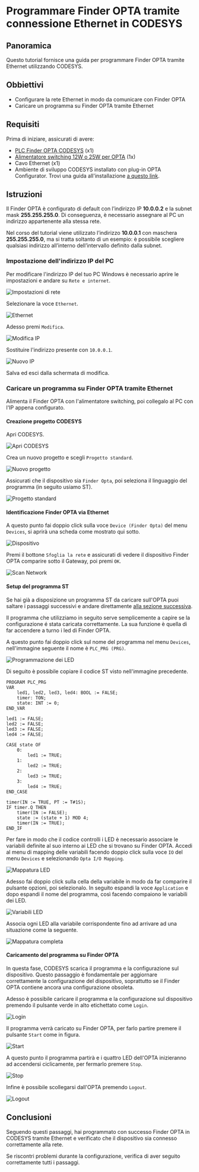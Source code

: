 # Programmare Finder OPTA tramite connessione Ethernet in CODESYS

## Panoramica

Questo tutorial fornisce una guida per programmare Finder OPTA tramite Ethernet utilizzando CODESYS.

## Obbiettivi

- Configurare la rete Ethernet in modo da comunicare con Finder OPTA
- Caricare un programma su Finder OPTA tramite Ethernet

## Requisiti

Prima di iniziare, assicurati di avere:

- [PLC Finder OPTA CODESYS](https://opta.findernet.com/it/codesys) (x1)
- [Alimentatore switching 12W o 25W per OPTA](https://opta.findernet.com/it/codesys#moduli-espansione) (1x)
- Cavo Ethernet (x1)
- Ambiente di sviluppo CODESYS installato con plug-in OPTA Configurator. Trovi una guida all'installazione [a questo
  link](https://opta.findernet.com/it/tutorial/codesys-plugin-tutorial).

## Istruzioni

Il Finder OPTA è configurato di default con l’indirizzo IP **10.0.0.2** e la subnet mask **255.255.255.0**. Di conseguenza, è
necessario assegnare al PC un indirizzo appartenente alla stessa rete.

Nel corso del tutorial viene utilizzato l’indirizzo **10.0.0.1** con maschera **255.255.255.0**, ma si tratta soltanto di un
esempio: è possibile scegliere qualsiasi indirizzo all’interno dell’intervallo definito dalla subnet.

### Impostazione dell'indirizzo IP del PC

Per modificare l'indirizzo IP del tuo PC Windows è necessario aprire le impostazioni e andare su `Rete e internet`.

![Impostazioni di rete](assets/it/set-ip-address-windows/01-settings-network.png)

Selezionare la voce `Ethernet`.

![Ethernet](assets/it/set-ip-address-windows/02-ethernet.png)

Adesso premi `Modifica`.

![Modifica IP](assets/it/set-ip-address-windows/03-edit-ip-address.png)

Sostituire l'indirizzo presente con `10.0.0.1`.

![Nuovo IP](assets/it/set-ip-address-windows/04-new-ip-address.png)

Salva ed esci dalla schermata di modifica.

### Caricare un programma su Finder OPTA tramite Ethernet

Alimenta il Finder OPTA con l'alimentatore switching, poi collegalo al PC con l'IP appena configurato.

#### Creazione progetto CODESYS

Apri CODESYS.

![Apri CODESYS](assets/it/01-welcome.png)

Crea un nuovo progetto e scegli `Progetto standard`.

![Nuovo progetto](assets/it/02-new-project.png)

Assicurati che il dispositivo sia `Finder Opta`, poi seleziona il linguaggio del programma (in seguito usiamo ST).

![Progetto standard](assets/it/03-standard-project.png)

#### Identificazione Finder OPTA via Ethernet

A questo punto fai doppio click sulla voce `Device (Finder Opta)` del menu `Devices`, si aprirà una scheda come mostrato qui sotto.

![Dispositivo](assets/it/04-device.png)

Premi il bottone `Sfoglia la rete` e assicurati di vedere il dispositivo Finder OPTA comparire sotto il Gateway, poi premi `OK`.

![Scan Network](assets/it/05-scan-network.png)

#### Setup del programma ST

Se hai già a disposizione un programma ST da caricare sull'OPTA puoi saltare i passaggi successivi e andare direttamente [alla
sezione successiva](#caricamento-del-programma-su-finder-opta).

Il programma che utilizziamo in seguito serve semplicemente a capire se la configurazione é stata caricata correttamente. La sua
funzione è quella di far accendere a turno i led di Finder OPTA.

A questo punto fai doppio click sul nome del programma nel menu `Devices`, nell'immagine seguente il nome è `PLC_PRG (PRG)`.

![Programmazione dei LED](assets/it/06-led-program.png)

Di seguito è possibile copiare il codice ST visto nell'immagine precedente.

```st
PROGRAM PLC_PRG
VAR
    led1, led2, led3, led4: BOOL := FALSE;
    timer: TON;
    state: INT := 0;
END_VAR

led1 := FALSE;
led2 := FALSE;
led3 := FALSE;
led4 := FALSE;

CASE state OF
    0: 
        led1 := TRUE;
    1: 
        led2 := TRUE;
    2: 
        led3 := TRUE;
    3: 
        led4 := TRUE;
END_CASE

timer(IN := TRUE, PT := T#1S);
IF timer.Q THEN
    timer(IN := FALSE);
    state := (state + 1) MOD 4;
    timer(IN := TRUE);
END_IF
```

Per fare in modo che il codice controlli i LED è necessario associare le variabili definite al suo interno ai LED che si trovano
su Finder OPTA. Accedi al menu di mapping delle variabili facendo doppio click sulla voce `IO` del menu `Devices` e selezionando
`Opta I/O Mapping`.

![Mappatura LED](assets/it/07-led-mapping.png)

Adesso fai doppio click sulla cella della variabile in modo da far comparire il pulsante opzioni, poi selezionalo. In seguito
espandi la voce `Application` e dopo espandi il nome del programma, così facendo compaiono le variabili dei LED.

![Variabili LED](assets/it/08-led-variables.png)

Associa ogni LED alla variabile corrispondente fino ad arrivare ad una situazione come la seguente.

![Mappatura completa](assets/it/09-mapping-complete.png)

#### Caricamento del programma su Finder OPTA

In questa fase, CODESYS scarica il programma e la configurazione sul dispositivo. Questo passaggio è fondamentale per aggiornare
correttamente la configurazione del dispositivo, soprattutto se il Finder OPTA contiene ancora una configurazione obsoleta.

Adesso è possibile caricare il programma e la configurazione sul dispositivo premendo il pulsante verde in alto etichettato come
`Login`.

![Login](assets/it/10-login.png)

Il programma verrà caricato su Finder OPTA, per farlo partire premere il pulsante `Start` come in figura.

![Start](assets/it/11-start.png)

A questo punto il programma partirà e i quattro LED dell'OPTA inizieranno ad accendersi ciclicamente, per fermarlo premere `Stop`.

![Stop](assets/it/12-stop.png)

Infine è possibile scollegarsi dall'OPTA premendo `Logout`.

![Logout](assets/it/13-logout.png)

## Conclusioni

Seguendo questi passaggi, hai programmato con successo Finder OPTA in CODESYS tramite Ethernet e verificato che il dispositivo sia
connesso correttamente alla rete.

Se riscontri problemi durante la configurazione, verifica di aver seguito correttamente tutti i passaggi.

<!-- Inserire informazioni di contatto per supporto -->